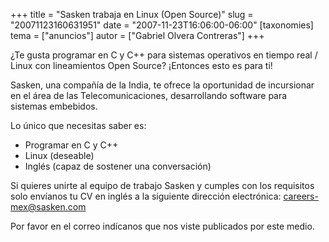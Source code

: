 +++
title = "Sasken trabaja en Linux (Open Source)"
slug = "20071123160631951"
date = "2007-11-23T16:06:00-06:00"
[taxonomies]
tema = ["anuncios"]
autor = ["Gabriel Olvera Contreras"]
+++

¿Te gusta programar en C y C++ para sistemas operativos en tiempo real /
Linux con lineamientos Open Source? ¡Entonces esto es para ti!

Sasken, una compañía de la India, te ofrece la oportunidad de
incursionar en el área de las Telecomunicaciones, desarrollando software
para sistemas embebidos.

Lo único que necesitas saber es:

- Programar en C y C++
- Linux (deseable)
- Inglés (capaz de sostener una conversación)

Si quieres unirte al equipo de trabajo Sasken y cumples con los
requisitos solo envíanos tu CV en inglés a la siguiente dirección
electrónica: <careers-mex@sasken.com>

Por favor en el correo indícanos que nos viste publicados por este
medio.
